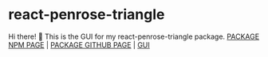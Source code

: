 # react-penrose-triangle
Hi there! 👋 This is the GUI for my react-penrose-triangle package.
[PACKAGE NPM PAGE](https://www.npmjs.com/package/react-penrose-triangle)  |  [ PACKAGE GITHUB PAGE](https://github.com/SunitySancti/react-penrose-triangle)  |  [GUI](https://SunitySancti.github.io/penrose-triangle)